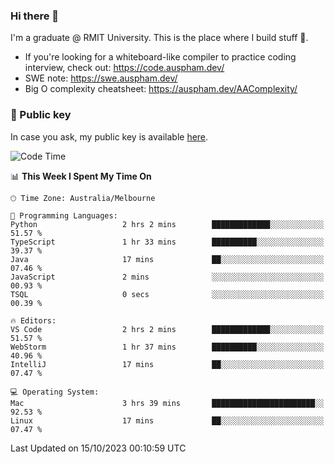 ### Hi there 👋

I'm a graduate @ RMIT University. This is the place where I build stuff 👀. 

- If you're looking for a whiteboard-like compiler to practice coding interview, check out: https://code.auspham.dev/
- SWE note: https://swe.auspham.dev/
- Big O complexity cheatsheet: https://auspham.dev/AAComplexity/

### 🔑 Public key

In case you ask, my public key is available [here](https://public.auspham.dev/).

<!--START_SECTION:waka-->
![Code Time](http://img.shields.io/badge/Code%20Time-1%2C102%20hrs%2015%20mins-blue)

📊 **This Week I Spent My Time On** 

```text
🕑︎ Time Zone: Australia/Melbourne

💬 Programming Languages: 
Python                   2 hrs 2 mins        █████████████░░░░░░░░░░░░   51.57 % 
TypeScript               1 hr 33 mins        ██████████░░░░░░░░░░░░░░░   39.37 % 
Java                     17 mins             ██░░░░░░░░░░░░░░░░░░░░░░░   07.46 % 
JavaScript               2 mins              ░░░░░░░░░░░░░░░░░░░░░░░░░   00.93 % 
TSQL                     0 secs              ░░░░░░░░░░░░░░░░░░░░░░░░░   00.39 % 

🔥 Editors: 
VS Code                  2 hrs 2 mins        █████████████░░░░░░░░░░░░   51.57 % 
WebStorm                 1 hr 37 mins        ██████████░░░░░░░░░░░░░░░   40.96 % 
IntelliJ                 17 mins             ██░░░░░░░░░░░░░░░░░░░░░░░   07.47 % 

💻 Operating System: 
Mac                      3 hrs 39 mins       ███████████████████████░░   92.53 % 
Linux                    17 mins             ██░░░░░░░░░░░░░░░░░░░░░░░   07.47 % 
```


 Last Updated on 15/10/2023 00:10:59 UTC
<!--END_SECTION:waka-->

<!--
**rockmanvnx6/rockmanvnx6** is a ✨ _special_ ✨ repository because its `README.md` (this file) appears on your GitHub profile.

Here are some ideas to get you started:

- 🔭 I’m currently working on ...
- 🌱 I’m currently learning ...
- 👯 I’m looking to collaborate on ...
- 🤔 I’m looking for help with ...
- 💬 Ask me about ...
- 📫 How to reach me: ...
- 😄 Pronouns: ...
- ⚡ Fun fact: ...
-->

